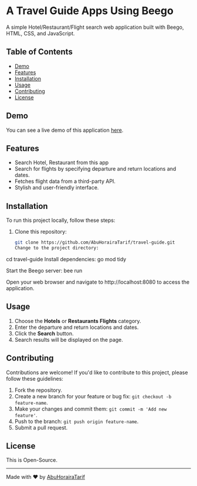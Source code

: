 # A Travel Guide Apps Using Beego

A simple Hotel/Restaurant/Flight search web application built with Beego, HTML, CSS, and JavaScript.

## Table of Contents

- [Demo](#demo)
- [Features](#features)
- [Installation](#installation)
- [Usage](#usage)
- [Contributing](#contributing)
- [License](#license)

## Demo

You can see a live demo of this application [here](#).

## Features

- Search Hotel, Restaurant from this app 
- Search for flights by specifying departure and return locations and dates.
- Fetches flight data from a third-party API.
- Stylish and user-friendly interface.

## Installation

To run this project locally, follow these steps:

1. Clone this repository:

   ```bash
   git clone https://github.com/AbuHorairaTarif/travel-guide.git
   Change to the project directory:

cd travel-guide
Install dependencies:
go mod tidy

Start the Beego server:
bee run

Open your web browser and navigate to http://localhost:8080 to access the application.

## Usage

1. Choose the **Hotels** or **Restaurants** **Flights** category.
2. Enter the departure and return locations and dates.
3. Click the **Search** button.
4. Search results will be displayed on the page.

## Contributing

Contributions are welcome! If you'd like to contribute to this project, please follow these guidelines:

1. Fork the repository.
2. Create a new branch for your feature or bug fix: `git checkout -b feature-name`.
3. Make your changes and commit them: `git commit -m 'Add new feature'`.
4. Push to the branch: `git push origin feature-name`.
5. Submit a pull request.

## License

This is Open-Source.

---

Made with ❤️ by [AbuHorairaTarif](https://github.com/AbuHorairatarif)
